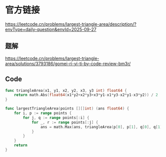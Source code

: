 # 官方链接
https://leetcode.cn/problems/largest-triangle-area/description/?envType=daily-question&envId=2025-09-27

## 题解
https://leetcode.cn/problems/largest-triangle-area/solutions/3793186/gomei-ri-yi-ti-by-code-review-bm3r/

## Code
```go
func triangleArea(x1, y1, x2, y2, x3, y3 int) float64 {
    return math.Abs(float64(x1*y2+x2*y3+x3*y1-x1*y3-x2*y1-x3*y2)) / 2
}

func largestTriangleArea(points [][]int) (ans float64) {
    for i, p := range points {
        for j, q := range points[:i] {
            for _, r := range points[:j] {
                ans = math.Max(ans, triangleArea(p[0], p[1], q[0], q[1], r[0], r[1]))
            }
        }
    }
    return
}
```